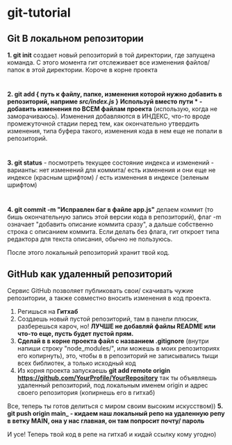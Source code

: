 # git-tutorial

## Git В локальном репозитории

**1. git init**
  создает новый репозиторий в той директории, где запущена команда. С этого момента гит отслеживает все изменения файлов/ папок в этой директории. Короче в корне проекта
#
**2. git add { путь к файлу, папке, изменения которой нужно добавить в репозиторий, наприме _src/index.js_ }**
**Используй вместо пути * - добавить изменения по ВСЕМ файлам проекта** (использую, когда не заморачиваюсь). Изменения добавляются в ИНДЕКС, что-то вроде промежуточной стадии перед тем, как окончательно утвердить изменения, типа буфера такого, изменения кода в нем еще не попали в репозиторий.
#
**3. git status** - посмотреть текущее состояние индекса и изменений - варианты: нет изменений для коммита/ есть изменения и они еще не индексе (красным шрифтом) / есть изменения в индексе (зеленым шрифтом)
# 
**4. git commit -m "Исправлен баг в файле app.js"**
  делаем коммит (то бишь окончательную запись этой версии кода в репозиторий), флаг -m означает "добавить описание коммита сразу", а дальше собственно строка с описанием коммита. Если делать без флага, гит откроет типа редактора для текста описания, обычно не пользуюсь.
  
  После этого локальный репозиторий хранит твой код.
  
## GitHub как удаленный репозиторий
Сервис GitHub позволяет публиковать свои/ скачивать чужие репозитории, а также совместно вносить изменения в код проекта.
1. Регишься на **Гитхаб**
2. Создаешь новый пустой репозиторий, там в панели плюсик, разберешься кароч, но! **ЛУЧШЕ не добавляй файлы README или что-то еще, пусть будет пустой прям.**
3. **Сделай в в корне проекта файл c названием .gitignore** (внутри напиши строку "node_modules/", или можешь в моих репозиториях его копирнуть), это, чтобы в в репозиторий не записывались тыщи всех библиотек, а только исходный код
4. Из корня проекта запускаешь 
  **git add remote origin https://github.com/YourProfile/YourRepository**
  так ты объявляешь удаленный репозиторий, под локальным именем origin и адрес своего репозитория (копирнешь его в гитхаб)
  
  Все, теперь ты готов делиться с миром своим высоким искусством))
  **5. git push origin main_ - кидаем наш локальный репо на удаленную репу в ветку MAIN, она у нас главная, он там попросит почту/ пароль**
  
  И усе! Теперь твой код в репе на гитхаб и кидай ссылку кому угодно)


  
  
  
